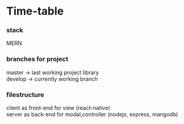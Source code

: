 # Time-table

### stack
MERN

### branches for project
 master -> last working project library
 <br/>
 develop -> currently working branch

 ### filestructure
 client as front-end for view (react-native) 
 <br/>
 server as back-end for modal,controller (nodejs, express, mangodb)